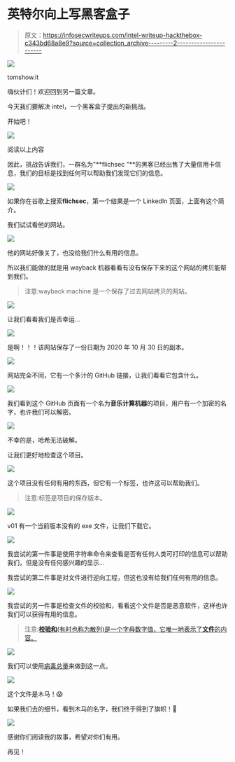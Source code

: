 # 英特尔向上写黑客盒子

> 原文：<https://infosecwriteups.com/intel-writeup-hackthebox-c343bd68a8e9?source=collection_archive---------2----------------------->

[![](img/572699db5c8e0e247b7fd140bdeeaf5e.png)](https://www.tomshw.it/hardware/intel-core-i9-11900k-sara-questa-la-nuova-regina-delle-cpu-da-gaming/)

tomshow.it

嗨伙计们！欢迎回到另一篇文章。

今天我们要解决 intel，一个黑客盒子提出的新挑战。

开始吧！

![](img/7205ca4e1c9364b451c1842fe4b5065f.png)

阅读以上内容

因此，挑战告诉我们，一群名为"**flichsec "**的黑客已经出售了大量信用卡信息，我们的目标是找到任何可以帮助我们发现它们的信息。

![](img/48cf03b50c8a30198608716d35b53026.png)

如果你在谷歌上搜索**flichsec**，第一个结果是一个 LinkedIn 页面，上面有这个简介。

我们试试看他的网站。

![](img/9e3dc8db0c8fd5576cae6fae2b8650cf.png)

他的网站好像关了，也没给我们什么有用的信息。

所以我们能做的就是用 wayback 机器看看有没有保存下来的这个网站的拷贝能帮到我们。

> 注意:wayback machine 是一个保存了过去网站拷贝的网站。

![](img/9ef1bc2a9a802fb5134f72e92481cb0a.png)

让我们看看我们是否幸运…

![](img/f69bd63dbcdb9c0021dbab29864412ad.png)

是啊！！！该网站保存了一份日期为 2020 年 10 月 30 日的副本。

![](img/3dd7f553cffd7b323c688d02b5b1c0a7.png)

网站完全不同，它有一个多汁的 GitHub 链接，让我们看看它包含什么。

![](img/93ba2c9719974fb2aa0c2e4adce4ce41.png)

我们看到这个 GitHub 页面有一个名为**音乐计算机器**的项目，用户有一个加密的名字，也许我们可以解密。

![](img/0261cfe5019b2e5b2cbea75198a7f2cb.png)

不幸的是，哈希无法破解。

让我们更好地检查这个项目。

![](img/7e602d94403f1a0f786713d88b477ac0.png)

这个项目没有任何有用的东西，但它有一个标签，也许这可以帮助我们。

> 注意:标签是项目的保存版本。

![](img/e72d0a68d638daefdc77a5a8395df592.png)

v01 有一个当前版本没有的 exe 文件，让我们下载它。

![](img/7ebeda0622a8925c5a4c4d8dd5ed365b.png)

我尝试的第一件事是使用字符串命令来查看是否有任何人类可打印的信息可以帮助我们，但是没有任何感兴趣的显示…

我尝试的第二件事是对文件进行逆向工程，但这也没有给我们任何有用的信息。

![](img/a95e2fc622bcf317fdd9bdb50c9c0cd5.png)

我尝试的另一件事是检查文件的校验和，看看这个文件是否是恶意软件，这样也许我们可以获得有用的信息。

> 注意:[**校验和**(有时也称为散列)是一个字母数字值，它唯一地表示了**文件**的内容。](http://a2hosting.com)

![](img/dcf3e65d2df35cd91f2889e645f9202a.png)

我们可以使用[病毒总量](http://virustotal.com)来做到这一点。

![](img/a61c5808e8522e6259c383720f489caa.png)

这个文件是木马！😱

如果我们去的细节，看到木马的名字，我们终于得到了旗帜！🙌

![](img/afe21b22d5d1a87821cd169a2c1181dc.png)

感谢你们阅读我的故事，希望对你们有用。

再见！